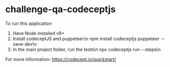 # challenge-qa-codeceptjs

To run this application

1. Have Node installed v8+
2. Install codeceptJS and puppeteer\n
  npm install codeceptjs puppeteer --save-dev\n
3. In the main project folder, run the tests\n
  npx codeceptjs run --steps\n

  For more information: https://codecept.io/quickstart/
